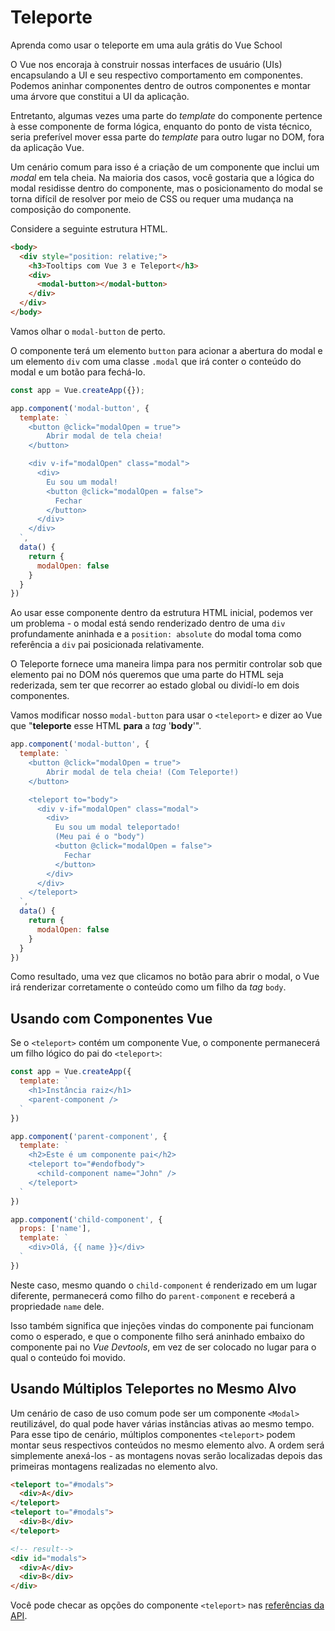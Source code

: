 # Teleporte

<VideoLesson href="https://vueschool.io/lessons/vue-3-teleport?friend=vuejs" title="Aprenda a usar o teleport com Vue School">Aprenda como usar o teleporte em uma aula grátis do Vue School</VideoLesson>

O Vue nos encoraja à construir nossas interfaces de usuário (UIs) encapsulando a UI e seu respectivo comportamento em componentes. Podemos aninhar componentes dentro de outros componentes e montar uma árvore que constitui a UI da aplicação.

Entretanto, algumas vezes uma parte do _template_ do componente pertence à esse componente de forma lógica, enquanto do ponto de vista técnico, seria preferível mover essa parte do _template_ para outro lugar no DOM, fora da aplicação Vue.

Um cenário comum para isso é a criação de um componente que inclui um _modal_ em tela cheia. Na maioria dos casos, você gostaria que a lógica do modal residisse dentro do componente, mas o posicionamento do modal se torna difícil de resolver por meio de CSS ou requer uma mudança na composição do componente.

Considere a seguinte estrutura HTML.

```html
<body>
  <div style="position: relative;">
    <h3>Tooltips com Vue 3 e Teleport</h3>
    <div>
      <modal-button></modal-button>
    </div>
  </div>
</body>
```

Vamos olhar o `modal-button` de perto.

O componente terá um elemento `button` para acionar a abertura do modal e um elemento `div` com uma classe `.modal` que irá conter o conteúdo do modal e um botão para fechá-lo.

```js
const app = Vue.createApp({});

app.component('modal-button', {
  template: `
    <button @click="modalOpen = true">
        Abrir modal de tela cheia!
    </button>

    <div v-if="modalOpen" class="modal">
      <div>
        Eu sou um modal! 
        <button @click="modalOpen = false">
          Fechar
        </button>
      </div>
    </div>
  `,
  data() {
    return {
      modalOpen: false
    }
  }
})
```

Ao usar esse componente dentro da estrutura HTML inicial, podemos ver um problema - o modal está sendo renderizado dentro de uma `div` profundamente aninhada e a `position: absolute` do modal toma como referência a `div` pai posicionada relativamente. 

O Teleporte fornece uma maneira limpa para nos permitir controlar sob que elemento pai no DOM nós queremos que uma parte do HTML seja rederizada, sem ter que recorrer ao estado global ou dividí-lo em dois componentes.

Vamos modificar nosso `modal-button` para usar o `<teleport>` e dizer ao Vue que "**teleporte** esse HTML **para** a _tag_ '**body**'".

```js
app.component('modal-button', {
  template: `
    <button @click="modalOpen = true">
        Abrir modal de tela cheia! (Com Teleporte!)
    </button>

    <teleport to="body">
      <div v-if="modalOpen" class="modal">
        <div>
          Eu sou um modal teleportado!
          (Meu pai é o "body")
          <button @click="modalOpen = false">
            Fechar
          </button>
        </div>
      </div>
    </teleport>
  `,
  data() {
    return {
      modalOpen: false
    }
  }
})
```

Como resultado, uma vez que clicamos no botão para abrir o modal, o Vue irá renderizar corretamente o conteúdo como um filho da _tag_ `body`.

<common-codepen-snippet title="Vue 3 Teleport" slug="gOPNvjR" tab="js,result" />

## Usando com Componentes Vue

Se o `<teleport>` contém um componente Vue, o componente permanecerá um filho lógico do pai do `<teleport>`:

```js
const app = Vue.createApp({
  template: `
    <h1>Instância raiz</h1>
    <parent-component />
  `
})

app.component('parent-component', {
  template: `
    <h2>Este é um componente pai</h2>
    <teleport to="#endofbody">
      <child-component name="John" />
    </teleport>
  `
})

app.component('child-component', {
  props: ['name'],
  template: `
    <div>Olá, {{ name }}</div>
  `
})
```

Neste caso, mesmo quando o `child-component` é renderizado em um lugar diferente, permanecerá como filho do `parent-component` e receberá a propriedade `name` dele.

Isso também significa que injeções vindas do componente pai funcionam como o esperado, e que o componente filho será aninhado embaixo do componente pai no _Vue Devtools_, em vez de ser colocado no lugar para o qual o conteúdo foi movido.

## Usando Múltiplos Teleportes no Mesmo Alvo

Um cenário de caso de uso comum pode ser um componente `<Modal>` reutilizável, do qual pode haver várias instâncias ativas ao mesmo tempo. Para esse tipo de cenário, múltiplos componentes `<teleport>` podem montar seus respectivos conteúdos no mesmo elemento alvo. A ordem será simplemente anexá-los - as montagens novas serão localizadas depois das primeiras montagens realizadas no elemento alvo.

```html
<teleport to="#modals">
  <div>A</div>
</teleport>
<teleport to="#modals">
  <div>B</div>
</teleport>

<!-- result-->
<div id="modals">
  <div>A</div>
  <div>B</div>
</div>
```

Você pode checar as opções do componente `<teleport>` nas [referências da API](../api/built-in-components.html#teleport).
